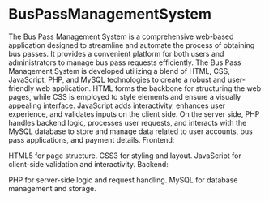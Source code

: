 # BusPassManagementSystem
The Bus Pass Management System is a comprehensive web-based application designed to streamline and automate the process of obtaining bus passes. It provides a convenient platform for both users and administrators to manage bus pass requests efficiently. The Bus Pass Management System is developed utilizing a blend of HTML, CSS, JavaScript, PHP, and MySQL technologies to create a robust and user-friendly web application. HTML forms the backbone for structuring the web pages, while CSS is employed to style elements and ensure a visually appealing interface. JavaScript adds interactivity, enhances user experience, and validates inputs on the client side. On the server side, PHP handles backend logic, processes user requests, and interacts with the MySQL database to store and manage data related to user accounts, bus pass applications, and payment details.
Frontend:

HTML5 for page structure.
CSS3 for styling and layout.
JavaScript for client-side validation and interactivity.
Backend:

PHP for server-side logic and request handling.
MySQL for database management and storage.
